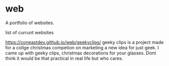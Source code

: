 # web
A portfolio of websites.

list of currunt websites

https://coneastdev.github.io/web/geekyclips/
geeky clips is a project made for a collge christmas competion on marketing a new idea for just geek. I came up with geeky clips, christmas decorations for your glasses. Dont think it would be that practical in real life but who cares.
